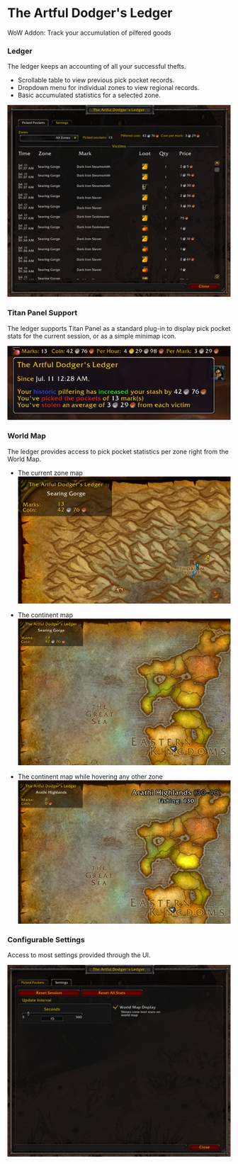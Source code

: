 # The Artful Dodger's Ledger
WoW Addon: Track your accumulation of pilfered goods


### Ledger

The ledger keeps an accounting of all your successful thefts.

* Scrollable table to view previous pick pocket records.
* Dropdown menu for individual zones to view regional records.
* Basic accumulated statistics for a selected zone.

![Ledger UI](screenshots/ledger.png?raw=true "Ledger UI")

### Titan Panel Support

The ledger supports Titan Panel as a standard plug-in to display pick pocket stats for the current session, or as a simple minimap icon.

![Titan Panel Support](screenshots/titanPanelHover.png?raw=true "Titan Panel Plug-in")

### World Map

The ledger provides access to pick pocket statistics per zone right from the World Map.

* The current zone map
![Current Zone Map](screenshots/zoneMap.png?raw=true "Current Zone Map")

* The continent map
![Continent Map](screenshots/continentMap.png?raw=true "Continent Map")

* The continent map while hovering any other zone
![Continent Map with Mouse Hover](screenshots/continentMapHover.png?raw=true "Continent Map with Mouse Hover")

### Configurable Settings

Access to most settings provided through the UI.

![Settings](screenshots/settings.png?raw=true "Settings UI")




    


